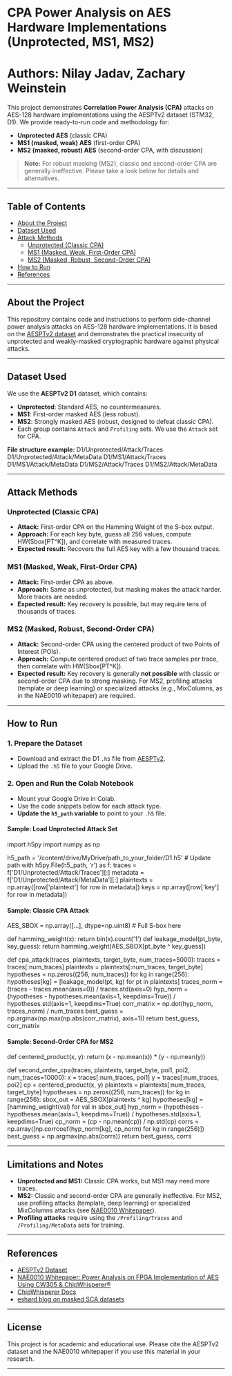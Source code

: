 # CPA Power Analysis on AES Hardware Implementations (Unprotected, MS1, MS2)
# Authors: Nilay Jadav, Zachary Weinstein
 
This project demonstrates **Correlation Power Analysis (CPA)** attacks on AES-128 hardware implementations using the AESPTv2 dataset (STM32, D1). We provide ready-to-run code and methodology for:
- **Unprotected AES** (classic CPA)
- **MS1 (masked, weak) AES** (first-order CPA)
- **MS2 (masked, robust) AES** (second-order CPA, with discussion)

> **Note:** For robust masking (MS2), classic and second-order CPA are generally ineffective. Please take a look below for details and alternatives.

---

## Table of Contents

- [About the Project](#about-the-project)
- [Dataset Used](#dataset-used)
- [Attack Methods](#attack-methods)
  - [Unprotected (Classic CPA)](#unprotected-classic-cpa)
  - [MS1 (Masked, Weak, First-Order CPA)](#ms1-masked-weak-first-order-cpa)
  - [MS2 (Masked, Robust, Second-Order CPA)](#ms2-masked-robust-second-order-cpa)
- [How to Run](#how-to-run)
- [References](#references)

---

## About the Project

This repository contains code and instructions to perform side-channel power analysis attacks on AES-128 hardware implementations. It is based on the [AESPTv2 dataset](https://github.com/urioja/AESPTv2) and demonstrates the practical insecurity of unprotected and weakly-masked cryptographic hardware against physical attacks.

---

## Dataset Used

We use the **AESPTv2 D1** dataset, which contains:
- **Unprotected**: Standard AES, no countermeasures.
- **MS1**: First-order masked AES (less robust).
- **MS2**: Strongly masked AES (robust, designed to defeat classic CPA).
- Each group contains `Attack` and `Profiling` sets. We use the `Attack` set for CPA.

**File structure example:**
D1/Unprotected/Attack/Traces
D1/Unprotected/Attack/MetaData
D1/MS1/Attack/Traces
D1/MS1/Attack/MetaData
D1/MS2/Attack/Traces
D1/MS2/Attack/MetaData


---

## Attack Methods

### Unprotected (Classic CPA)

- **Attack:** First-order CPA on the Hamming Weight of the S-box output.
- **Approach:** For each key byte, guess all 256 values, compute HW(Sbox[PT^K]), and correlate with measured traces.
- **Expected result:** Recovers the full AES key with a few thousand traces.

### MS1 (Masked, Weak, First-Order CPA)

- **Attack:** First-order CPA as above.
- **Approach:** Same as unprotected, but masking makes the attack harder. More traces are needed.
- **Expected result:** Key recovery is possible, but may require tens of thousands of traces.

### MS2 (Masked, Robust, Second-Order CPA)

- **Attack:** Second-order CPA using the centered product of two Points of Interest (POIs).
- **Approach:** Compute centered product of two trace samples per trace, then correlate with HW(Sbox[PT^K]).
- **Expected result:** Key recovery is generally **not possible** with classic or second-order CPA due to strong masking. For MS2, profiling attacks (template or deep learning) or specialized attacks (e.g., MixColumns, as in the NAE0010 whitepaper) are required.

---

## How to Run

### 1. **Prepare the Dataset**

- Download and extract the D1 `.h5` file from [AESPTv2](https://github.com/urioja/AESPTv2).
- Upload the `.h5` file to your Google Drive.

### 2. **Open and Run the Colab Notebook**

- Mount your Google Drive in Colab.
- Use the code snippets below for each attack type.
- **Update the `h5_path` variable** to point to your `.h5` file.

#### **Sample: Load Unprotected Attack Set**

import h5py
import numpy as np

h5_path = '/content/drive/MyDrive/path_to_your_folder/D1.h5' # Update path
with h5py.File(h5_path, 'r') as f:
traces = f['D1/Unprotected/Attack/Traces'][:]
metadata = f['D1/Unprotected/Attack/MetaData'][:]
plaintexts = np.array([row['plaintext'] for row in metadata])
keys = np.array([row['key'] for row in metadata])


#### **Sample: Classic CPA Attack**

AES_SBOX = np.array([...], dtype=np.uint8) # Full S-box here

def hamming_weight(x): return bin(x).count('1')
def leakage_model(pt_byte, key_guess): return hamming_weight(AES_SBOX[pt_byte ^ key_guess])

def cpa_attack(traces, plaintexts, target_byte, num_traces=5000):
traces = traces[:num_traces]
plaintexts = plaintexts[:num_traces, target_byte]
hypotheses = np.zeros((256, num_traces))
for kg in range(256):
hypotheses[kg] = [leakage_model(pt, kg) for pt in plaintexts]
traces_norm = (traces - traces.mean(axis=0)) / traces.std(axis=0)
hyp_norm = (hypotheses - hypotheses.mean(axis=1, keepdims=True)) / hypotheses.std(axis=1, keepdims=True)
corr_matrix = np.dot(hyp_norm, traces_norm) / num_traces
best_guess = np.argmax(np.max(np.abs(corr_matrix), axis=1))
return best_guess, corr_matrix



#### **Sample: Second-Order CPA for MS2**

def centered_product(x, y): return (x - np.mean(x)) * (y - np.mean(y))

def second_order_cpa(traces, plaintexts, target_byte, poi1, poi2, num_traces=10000):
x = traces[:num_traces, poi1]
y = traces[:num_traces, poi2]
cp = centered_product(x, y)
plaintexts = plaintexts[:num_traces, target_byte]
hypotheses = np.zeros((256, num_traces))
for kg in range(256):
sbox_out = AES_SBOX[plaintexts ^ kg]
hypotheses[kg] = [hamming_weight(val) for val in sbox_out]
hyp_norm = (hypotheses - hypotheses.mean(axis=1, keepdims=True)) / hypotheses.std(axis=1, keepdims=True)
cp_norm = (cp - np.mean(cp)) / np.std(cp)
corrs = np.array([np.corrcoef(hyp_norm[kg], cp_norm) for kg in range(256)])
best_guess = np.argmax(np.abs(corrs))
return best_guess, corrs



---

## Limitations and Notes

- **Unprotected and MS1:** Classic CPA works, but MS1 may need more traces.
- **MS2:** Classic and second-order CPA are generally ineffective. For MS2, use profiling attacks (template, deep learning) or specialized MixColumns attacks (see [NAE0010 Whitepaper](https://ppl-ai-file-upload.s3.amazonaws.com/web/direct-files/attachments/35295567/086907eb-00b9-4fe8-bdf6-e3dc08b636ff/NAE0010_Whitepaper_CW305_AES_SCA_Attack.pdf)).
- **Profiling attacks** require using the `/Profiling/Traces` and `/Profiling/MetaData` sets for training.

---

## References

- [AESPTv2 Dataset](https://github.com/urioja/AESPTv2)
- [NAE0010 Whitepaper: Power Analysis on FPGA Implementation of AES Using CW305 & ChipWhisperer®](https://ppl-ai-file-upload.s3.amazonaws.com/web/direct-files/attachments/35295567/086907eb-00b9-4fe8-bdf6-e3dc08b636ff/NAE0010_Whitepaper_CW305_AES_SCA_Attack.pdf)
- [ChipWhisperer Docs](https://chipwhisperer.readthedocs.io/en/latest/)
- [eshard blog on masked SCA datasets](https://eshard.com/posts/masked-and-shuffled-dataset-for-sca-part2)

---

## License

This project is for academic and educational use. Please cite the AESPTv2 dataset and the NAE0010 whitepaper if you use this material in your research.

---
